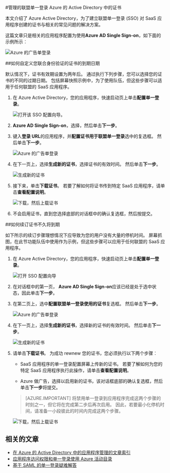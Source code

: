 <properties
    pageTitle="如何管理 Azure AD 中的联合身份验证证书 |Microsoft Azure"
    description="了解如何自定义您的联合身份验证证书的到期日期和如何进行更新证书将很快到期。"
    services="active-directory"
    documentationCenter=""
    authors="asmalser-msft"
    manager="femila"
    editor=""/>

<tags
    ms.service="active-directory"
    ms.workload="identity"
    ms.tgt_pltfrm="na"
    ms.devlang="na"
    ms.topic="article"
    ms.date="02/09/2016"
    ms.author="asmalser-msft"/>

#<a name="managing-certificates-for-federated-single-sign-on-in-azure-active-directory"></a>管理的联盟单一登录 Azure 的 Active Directory 中的证书

本文介绍了 Azure Active Directory，为了建立联盟单一登录 (SSO) 对 SaaS 应用程序创建的证书与相关的常见问题的解决方案。

这篇文章只是相关的应用程序配置为使用**Azure AD Single Sign-on**，如下面的示例所示︰

![Azure 的广告单登录](./media/active-directory-sso-certs/fed-sso.PNG)

##<a name="how-to-customize-the-expiration-date-for-your-federation-certificate"></a>如何自定义您联合身份验证的证书的到期日期

默认情况下，证书有效期设置为两年后。 通过执行下列步骤，您可以选择您的证书的不同的过期日期。 包括屏幕快照示例中，为了使用队伍，但这些步骤可以适用于任何联盟的 SaaS 应用程序。

1. 在 Azure Active Directory，您的应用程序，快速启动页上单击**配置单一登录**。

    ![打开该 SSO 配置向导。](./media/active-directory-sso-certs/config-sso.png)

2. **Azure AD Single Sign-on**，选择，然后单击**下一步**。

3. 键入**登录 URL**的应用程序，并**配置证书用于联盟单一登录**选中的复选框。 然后单击**下一步**。

    ![Azure 的广告单登录](./media/active-directory-sso-certs/new-app-config-sso.PNG)

4. 在下一页上，选择**生成新的证书**，选择证书的有效时间。 然后单击**下一步**。

    ![生成新的证书](./media/active-directory-sso-certs/new-app-config-cert.PNG)

5. 接下来，单击**下载证书**。 若要了解如何将证书传到特定 SaaS 应用程序，请单击**查看配置说明**。

    ![下载，然后上载证书](./media/active-directory-sso-certs/new-app-config-app.PNG)

6. 不会启用证书，直到您选择底部的对话框中的确认复选框，然后按提交。

##<a name="how-to-renew-a-certificate-that-will-soon-expire"></a>如何续订证书不久将到期

如下所示的续订步骤理想情况下应导致为您的用户没有大量的停机时间。 屏幕抓图，在此节功能队伍中使用作为示例，但这些步骤可以应用于任何联盟的 SaaS 应用程序。

1. 在 Azure Active Directory，您的应用程序，快速启动页上单击**配置单一登录**。

    ![打开 SSO 配置向导](./media/active-directory-sso-certs/renew-sso-button.PNG)

2. 在对话框中的第一页， **Azure AD Single Sign-on**应该已经是处于选中状态，因此单击**下一步**。

3. 在第二页上，选中**配置联盟单一登录使用的证书**复选框。 然后单击**下一步**。

    ![Azure 的广告单登录](./media/active-directory-sso-certs/renew-config-sso.PNG)

4. 在下一页上，选择**生成新的证书**，选择新的证书的有效时间。 然后单击**下一步**。

    ![生成新的证书](./media/active-directory-sso-certs/new-app-config-cert.PNG)

5. 请单击**下载证书**。 为成功 rewnew 您的证书，您必须执行以下两个步骤︰

    - SaaS 应用程序的单一登录配置屏幕上传新的证书。 若要了解如何为您的特定 SaaS 应用程序执行此操作，请单击**查看配置说明**。

    - Azure 做广告，选择以启用新的证书，该对话框底部的确认复选框，然后单击**下一步**将提交。

    > [AZURE.IMPORTANT] 将禁用单一登录到应用程序完成这两个步骤的时刻之一，但它将在完成第二步后再次启用。 因此，若要最小化停机时间，请准备一小段彼此的时间内完成这两个步骤。

    ![下载，然后上载证书](./media/active-directory-sso-certs/renew-config-app.PNG)

## <a name="related-articles"></a>相关的文章

- [在 Azure 的 Active Directory 中的应用程序管理的文章索引](active-directory-apps-index.md)
- [应用程序访问权限和单一登录使用 Azure 活动目录](active-directory-appssoaccess-whatis.md)
- [基于 SAML 的单一登录疑难解答](active-directory-saml-debugging.md)
